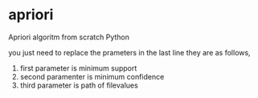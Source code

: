 # apriori
Apriori algoritm from scratch Python


you just need to replace the prameters in the last line they are as follows,
 1. first parameter is minimum support
 2. second paramenter is minimum confidence
 3. third parameter is path of filevalues
